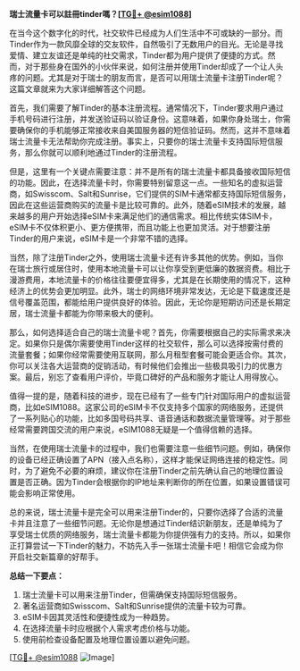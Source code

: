 **瑞士流量卡可以註冊tinder嗎？[[TG💪+ @esim1088](https://t.me/s/esim1088)]**

在当今这个数字化的时代，社交软件已经成为人们生活中不可或缺的一部分。而Tinder作为一款风靡全球的交友软件，自然吸引了无数用户的目光。无论是寻找爱情、建立友谊还是单纯的社交需求，Tinder都为用户提供了便捷的方式。然而，对于那些身在国外的小伙伴来说，如何注册并使用Tinder却成了一个让人头疼的问题。尤其是对于瑞士的朋友而言，是否可以用瑞士流量卡注册Tinder呢？这篇文章就来为大家详细解答这个问题。

首先，我们需要了解Tinder的基本注册流程。通常情况下，Tinder要求用户通过手机号码进行注册，并发送验证码以验证身份。这意味着，如果你身处瑞士，你需要确保你的手机能够正常接收来自美国服务器的短信验证码。然而，这并不意味着瑞士流量卡无法帮助你完成注册。事实上，只要你的瑞士流量卡支持国际短信服务，那么你就可以顺利地通过Tinder的注册流程。

但是，这里有一个关键点需要注意：并不是所有的瑞士流量卡都具备接收国际短信的功能。因此，在选择流量卡时，你需要特别留意这一点。一些知名的虚拟运营商，如Swisscom、Salt和Sunrise，它们提供的SIM卡通常都支持国际短信服务，因此在这些运营商购买的流量卡是比较可靠的。此外，随着eSIM技术的发展，越来越多的用户开始选择eSIM卡来满足他们的通信需求。相比传统实体SIM卡，eSIM卡不仅体积更小、更方便携带，而且功能上也更加灵活。对于想要注册Tinder的用户来说，eSIM卡是一个非常不错的选择。

当然，除了注册Tinder之外，使用瑞士流量卡还有许多其他的优势。例如，当你在瑞士旅行或居住时，使用本地流量卡可以让你享受到更低廉的数据资费。相比于漫游费用，本地流量卡的价格往往要便宜得多，尤其是在长期使用的情况下，这种经济上的优势会更加明显。此外，瑞士的网络环境非常发达，无论是下载速度还是信号覆盖范围，都能给用户提供良好的体验。因此，无论你是短期访问还是长期定居，瑞士流量卡都能为你带来极大的便利。

那么，如何选择适合自己的瑞士流量卡呢？首先，你需要根据自己的实际需求来决定。如果你只是偶尔需要使用Tinder这样的社交软件，那么可以选择按需付费的流量套餐；如果你经常需要使用互联网，那么月租型套餐可能会更适合你。其次，你可以关注各大运营商的促销活动，有时候他们会推出一些极具吸引力的优惠方案。最后，别忘了查看用户评价，毕竟口碑好的产品和服务才能让人用得放心。

值得一提的是，随着科技的进步，现在已经有了一些专门针对国际用户的虚拟运营商，比如eSIM1088。这家公司的eSIM卡不仅支持多个国家的网络服务，还提供了一系列贴心的功能，比如多国号码共享、语音通话和数据流量管理等。对于那些经常需要跨国交流的用户来说，eSIM1088无疑是一个值得信赖的选择。

当然，在使用瑞士流量卡的过程中，我们也需要注意一些细节问题。例如，确保你的设备已经正确设置了APN（接入点名称），这样才能保证网络连接的稳定性。同时，为了避免不必要的麻烦，建议你在注册Tinder之前先确认自己的地理位置设置是否正确。因为Tinder会根据你的IP地址来判断你的所在位置，如果设置错误可能会影响正常使用。

总的来说，瑞士流量卡是完全可以用来注册Tinder的，只要你选择了合适的流量卡并且注意了一些细节问题。无论你是想通过Tinder结识新朋友，还是单纯为了享受瑞士优质的网络服务，瑞士流量卡都能为你提供强有力的支持。所以，如果你正打算尝试一下Tinder的魅力，不妨先入手一张瑞士流量卡吧！相信它会成为你开启社交新篇章的好帮手。

**总结一下要点：**
1. 瑞士流量卡可以用来注册Tinder，但需确保支持国际短信服务。
2. 著名运营商如Swisscom、Salt和Sunrise提供的流量卡较为可靠。
3. eSIM卡因其灵活性和便捷性成为一种趋势。
4. 在选择流量卡时应根据个人需求考虑价格与功能。
5. 使用前检查设备配置及地理位置设置以避免问题。

[[TG💪+ @esim1088](https://t.me/s/esim1088) ![Image](https://i.postimg.cc/4NQfJmqS/Snipaste-2025-05-13-00-14-12.png)]